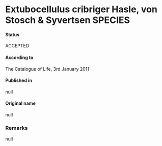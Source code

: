 Extubocellulus cribriger Hasle, von Stosch & Syvertsen SPECIES
=======

#### Status
ACCEPTED

#### According to
The Catalogue of Life, 3rd January 2011

#### Published in
null

#### Original name
null

### Remarks
null